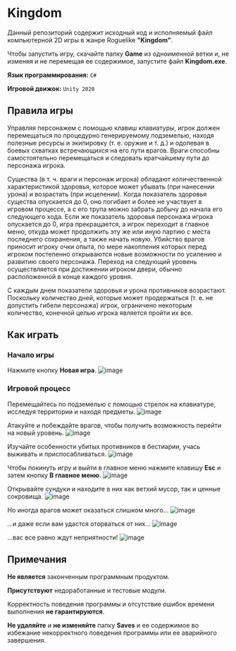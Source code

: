 # Kingdom

Данный репозиторий содержит исходный код и исполняемый файл компьютерной 2D игры в жанре Roguelike **"Kingdom"**.

Чтобы запустить игру, скачайте папку **Game** из одноименной ветки и, не изменяя и не перемещая ее содержимое, запустите файл **Kingdom.exe**.

**Язык программирования:** `C#`

**Игровой движок:** `Unity 2020`

## Правила игры
Управляя персонажем с помощью клавиш клавиатуры, игрок должен перемещаться по процедурно генерируемому подземелью, 
находя полезные ресурсы и экипировку (т. е. оружие и т. д.) и одолевая в боевых схватках встречающихся на его пути врагов. 
Враги способны самостоятельно перемещаться и следовать кратчайшему пути до персонажа игрока.

Существа (в т. ч. враги и персонаж игрока) обладают количественной характеристикой здоровья, которое 
может убывать (при нанесении урона) и возрастать (при исцелении). Когда показатель здоровья существа опускается 
до 0, оно погибает и более не участвует в игровом процессе, а с его трупа можно забрать добычу до начала его следующего хода. 
Если же показатель здоровья персонажа игрока опускается 
до 0, игра прекращается, а игрок переходит в главное меню, откуда может продолжить эту же или иную партию с места последнего 
сохранения, а также начать новую. Убийство врагов приносит игроку очки опыта, по мере накопления 
которых перед игроком постепенно открываются новые возможности по усилению и развитию своего персонажа. 
Переход на следующий уровень осуществляется при достижении игроком двери, обычно расположенной в конце каждого уровня.

С каждым днем показатели здоровья и урона противников возрастают. Поскольку количество дней, которые может 
продержаться (т. е. не допустить гибели персонажа) игрок, ограничено некоторым количество, 
конечной целью игрока является пройти их все.

## Как играть

### Начало игры
Нажмите кнопку **Новая игра**.
![image](https://user-images.githubusercontent.com/51723813/142824313-e7c5a864-6f2d-4263-a62e-b3fd21771f9d.png)

### Игровой процесс
Перемещайтесь по подземелью с помощью стрелок на клавиатуре, исследуя территории и находя предметы.
![image](https://user-images.githubusercontent.com/51723813/142823390-8b84a906-1f24-4de1-9934-9eaf1cfb57d8.png)

Атакуйте и побеждайте врагов, чтобы получить возможность перейти на новый уровень.
![image](https://user-images.githubusercontent.com/51723813/142823499-869c4fad-0987-4fcb-ac53-68676293e499.png)

Изучайте особенности убитых противников в бестиарии, учась выживать и приспосабливаться.
![image](https://user-images.githubusercontent.com/51723813/142824144-b16f6856-cfbc-4ebf-9893-9468941ea282.png)

Чтобы покинуть игру и выйти в главное меню нажмите клавишу **Esc** и затем кнопку **В главное меню**.
![image](https://user-images.githubusercontent.com/51723813/142823582-09dfc3fc-dce9-407c-b71a-5b17e77e9c8e.png)

Открывайте сундуки и находите в них как ветхий мусор, так и ценные сокровища.
![image](https://user-images.githubusercontent.com/51723813/142823812-fddcb327-5f77-4b07-82d8-e982b474294d.png)

Но иногда врагов может оказаться слишком много...
![image](https://user-images.githubusercontent.com/51723813/142823940-eea84cc3-9d09-4744-aa86-62c6f6f2efd8.png)

...и даже если вам удастся оторваться от них...
![image](https://user-images.githubusercontent.com/51723813/142824018-800a2b6d-ac8a-42fd-9627-a836674468af.png)

...вас все равно ждут неприятности!
![image](https://user-images.githubusercontent.com/51723813/142824112-f6361656-6b98-4d87-91e4-0926db0fe7fa.png)

## Примечания
**Не является** законченным программным продуктом.

**Присутствуют** недоработанные и тестовые модули. 

Корректность поведения программы и отсутствие ошибок времени выполнения **не гарантируются**.

**Не удаляйте** и **не изменяйте** папку **Saves** и ее содержимое во избежание некорректного поведения программы или ее аварийного завершения.

